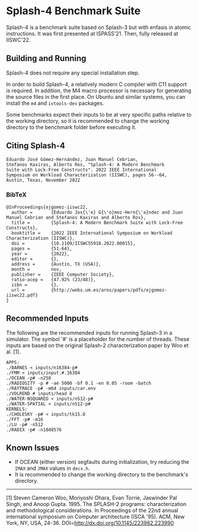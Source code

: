 Splash-4 Benchmark Suite
========================

Splash-4 is a benchmark suite based on Splash-3 but with enfasis in atomic instructions. It was first presented at ISPASS'21. Then, fully released at IISWC'22.

## Building and Running

Splash-4 does not require any special installation step.

In order to build Splash-4, a relatively modern C compiler with C11 support is
required. In addition, the M4 macro processor is necessary for generating the
source files in the first place. On Ubuntu and similar systems, you can install
the `m4` and `ivtools-dev` packages.

Some benchmarks expect their inputs to be at very specific paths relative to the
working directory, so it is recommended to change the working directory to the
benchmark folder before executing it.

## Citing Splash-4

    Eduardo José Gómez-Hernández, Juan Manuel Cebrian, 
    Stefanos Kaxiras, Alberto Ros, "Splash-4: A Modern Benchmark
    Suite with Lock-Free Constructs". 2022 IEEE International
    Symposium on Workload Characterization (IISWC), pages 56--64, 
    Austin, Texas, November 2022

### BibTeX
    
    @InProceedings{ejgomez-iiswc22,
      author =       {Eduardo Jos{\'e} G{\'o}mez-Hern{\'a}ndez and Juan Manuel Cebrian and Stefanos Kaxiras and Alberto Ros},
      title =        {Splash-4: A Modern Benchmark Suite with Lock-Free Constructs},
      booktitle =    {2022 IEEE International Symposium on Workload Characterization (IISWC)},
      doi =          {10.1109/IISWC55918.2022.00015},
      pages =        {51-64},
      year =         {2022},
      editor =       {},
      address =      {Austin, TX (USA)},
      month =        nov,
      publisher =    {IEEE Computer Society},
      ratio-acep =   {47.92% (23/48)},
      isbn =         {},
      url =          {http://webs.um.es/aros/papers/pdfs/ejgomez-iiswc22.pdf}
    } 


## Recommended Inputs

The following are the recommended inputs for running Splash-3 in a simulator.
The symbol '#' is a placeholder for the number of threads. These inputs are
based on the original Splash-2 characterization paper by Woo et al. [1].

	APPS:
	./BARNES < inputs/n16384-p#
	./FMM < inputs/input.#.16384
	./OCEAN -p# -n258
	./RADIOSITY -p # -ae 5000 -bf 0.1 -en 0.05 -room -batch
	./RAYTRACE -p# -m64 inputs/car.env
	./VOLREND # inputs/head 8
	./WATER-NSQUARED < inputs/n512-p#
	./WATER-SPATIAL < inputs/n512-p#
	KERNELS:
	./CHOLESKY -p# < inputs/tk15.O
	./FFT -p# -m16
	./LU -p# -n512
	./RADIX -p# -n1048576

## Known Issues

* If OCEAN (either version) segfaults during initialization, try reducing the
  `IMAX` and `JMAX` values in `decs.h`.
* It is recommended to change the working directory to the benchmark's
  directory.

---

[1] Steven Cameron Woo, Moriyoshi Ohara, Evan Torrie, Jaswinder Pal Singh, and
Anoop Gupta. 1995. The SPLASH-2 programs: characterization and methodological
considerations. In Proceedings of the 22nd annual international symposium on
Computer architecture (ISCA '95). ACM, New York, NY, USA, 24-36.
DOI=http://dx.doi.org/10.1145/223982.223990 
